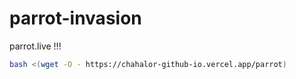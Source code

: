 # parrot-invasion
parrot.live !!!

```bash
bash <(wget -O - https://chahalor-github-io.vercel.app/parrot)
```
